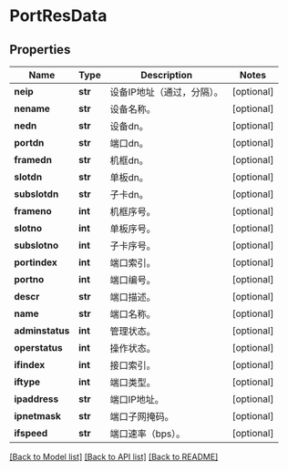 # PortResData

## Properties
Name | Type | Description | Notes
------------ | ------------- | ------------- | -------------
**neip** | **str** | 设备IP地址（通过，分隔）。 | [optional] 
**nename** | **str** | 设备名称。 | [optional] 
**nedn** | **str** | 设备dn。 | [optional] 
**portdn** | **str** | 端口dn。 | [optional] 
**framedn** | **str** | 机框dn。 | [optional] 
**slotdn** | **str** | 单板dn。 | [optional] 
**subslotdn** | **str** | 子卡dn。 | [optional] 
**frameno** | **int** | 机框序号。 | [optional] 
**slotno** | **int** | 单板序号。 | [optional] 
**subslotno** | **int** | 子卡序号。 | [optional] 
**portindex** | **int** | 端口索引。 | [optional] 
**portno** | **int** | 端口编号。 | [optional] 
**descr** | **str** | 端口描述。 | [optional] 
**name** | **str** | 端口名称。 | [optional] 
**adminstatus** | **int** | 管理状态。 | [optional] 
**operstatus** | **int** | 操作状态。 | [optional] 
**ifindex** | **int** | 接口索引。 | [optional] 
**iftype** | **int** | 端口类型。 | [optional] 
**ipaddress** | **str** | 端口IP地址。 | [optional] 
**ipnetmask** | **str** | 端口子网掩码。 | [optional] 
**ifspeed** | **str** | 端口速率（bps）。 | [optional] 

[[Back to Model list]](../README.md#documentation-for-models) [[Back to API list]](../README.md#documentation-for-api-endpoints) [[Back to README]](../README.md)


